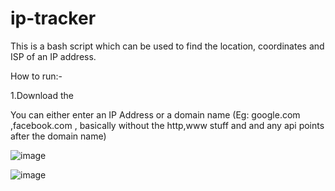 # ip-tracker

This is a bash script which can be used to find the location, coordinates and ISP of an IP address.


How to run:-

1.Download the 

You can either enter an IP Address or a domain name (Eg: google.com ,facebook.com , basically without the http,www stuff and and any api points after the domain name)

![image](https://user-images.githubusercontent.com/70193389/185684290-37a534fe-7a81-46be-8a74-210b247f54ad.png)

![image](https://user-images.githubusercontent.com/70193389/185684616-d81a8fee-d0c1-480e-b7d9-ac169c38313a.png)

